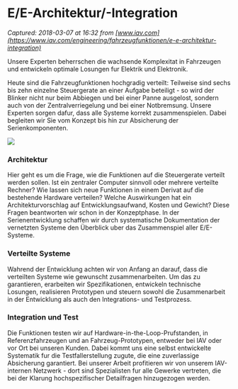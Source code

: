 # E/E-Architektur/-Integration

_Captured: 2018-03-07 at 16:32 from [www.iav.com](https://www.iav.com/engineering/fahrzeugfunktionen/e-e-architektur-integration)_

Unsere Experten beherrschen die wachsende Komplexitat in Fahrzeugen und entwickeln optimale Losungen fur Elektrik und Elektronik.

Heute sind die Fahrzeugfunktionen hochgradig verteilt: Teilweise sind sechs bis zehn einzelne Steuergerate an einer Aufgabe beteiligt - so wird der Blinker nicht nur beim Abbiegen und bei einer Panne ausgelost, sondern auch von der Zentralverriegelung und bei einer Notbremsung. Unsere Experten sorgen dafur, dass alle Systeme korrekt zusammenspielen. Dabei begleiten wir Sie vom Konzept bis hin zur Absicherung der Serienkomponenten.

![](https://www.iav.com/sites/default/files/styles/500px-maximalbreite/public/images/years/page/vd-integration-ee-architektur.jpg?itok=oQnmV3Pj)

### Architektur

Hier geht es um die Frage, wie die Funktionen auf die Steuergerate verteilt werden sollen. Ist ein zentraler Computer sinnvoll oder mehrere verteilte Rechner? Wie lassen sich neue Funktionen in einem Derivat auf die bestehende Hardware verteilen? Welche Auswirkungen hat ein Architekturvorschlag auf Entwicklungsaufwand, Kosten und Gewicht? Diese Fragen beantworten wir schon in der Konzeptphase. In der Serienentwicklung schaffen wir durch systematische Dokumentation der vernetzten Systeme den Überblick uber das Zusammenspiel aller E/E-Systeme.

### Verteilte Systeme

Wahrend der Entwicklung achten wir von Anfang an darauf, dass die verteilten Systeme wie gewunscht zusammenarbeiten. Um das zu garantieren, erarbeiten wir Spezifikationen, entwickeln technische Losungen, realisieren Prototypen und steuern sowohl die Zusammenarbeit in der Entwicklung als auch den Integrations- und Testprozess.

### Integration und Test

Die Funktionen testen wir auf Hardware-in-the-Loop-Prufstanden, in Referenzfahrzeugen und an Fahrzeug-Prototypen, entweder bei IAV oder vor Ort bei unseren Kunden. Dabei kommt uns eine selbst entwickelte Systematik fur die Testfallerstellung zugute, die eine zuverlassige Absicherung garantiert. Bei unserer Arbeit profitieren wir von unserem IAV-internen Netzwerk - dort sind Spezialisten fur alle Gewerke vertreten, die bei der Klarung hochspezifischer Detailfragen hinzugezogen werden.

